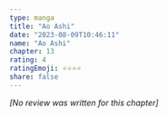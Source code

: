 ```yaml
---
type: manga
title: "Ao Ashi"
date: "2023-08-09T10:46:11"
name: "Ao Ashi"
chapter: 13
rating: 4
ratingEmoji: ⭐️⭐️⭐️⭐️
share: false
---
```


*[No review was written for this chapter]*
